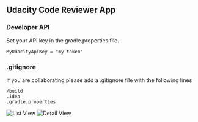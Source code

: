 ## Udacity Code Reviewer App

### Developer API

Set your API key in the gradle.properties file.

`MyUdacityApiKey = "my token"`

### .gitignore

If you are collaborating please add a .gitignore file with the following lines

```
/build
.idea
.gradle.properties
```

![List View](http://throw.rocks/android-projects/code-reviewer-app/list-view-2016-07-24.png)
![Detail View](http://throw.rocks/android-projects/code-reviewer-app/detail-view-2016-07-24.png)
